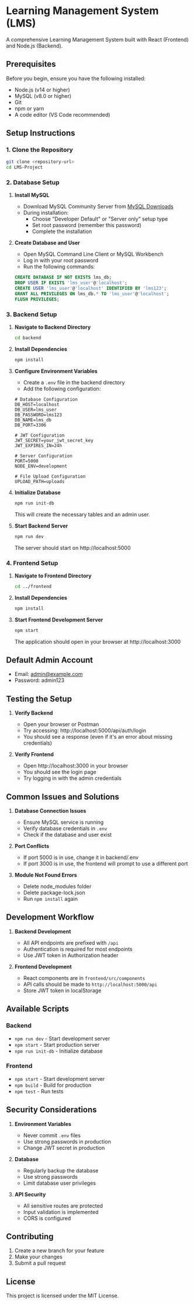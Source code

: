 # Learning Management System (LMS)

A comprehensive Learning Management System built with React (Frontend) and Node.js (Backend).

## Prerequisites

Before you begin, ensure you have the following installed:
- Node.js (v14 or higher)
- MySQL (v8.0 or higher)
- Git
- npm or yarn
- A code editor (VS Code recommended)

## Setup Instructions

### 1. Clone the Repository
```bash
git clone <repository-url>
cd LMS-Project
```

### 2. Database Setup

1. **Install MySQL**
   - Download MySQL Community Server from [MySQL Downloads](https://dev.mysql.com/downloads/mysql/)
   - During installation:
     - Choose "Developer Default" or "Server only" setup type
     - Set root password (remember this password)
     - Complete the installation

2. **Create Database and User**
   - Open MySQL Command Line Client or MySQL Workbench
   - Log in with your root password
   - Run the following commands:
   ```sql
   CREATE DATABASE IF NOT EXISTS lms_db;
   DROP USER IF EXISTS 'lms_user'@'localhost';
   CREATE USER 'lms_user'@'localhost' IDENTIFIED BY 'lms123';
   GRANT ALL PRIVILEGES ON lms_db.* TO 'lms_user'@'localhost';
   FLUSH PRIVILEGES;
   ```

### 3. Backend Setup

1. **Navigate to Backend Directory**
   ```bash
   cd backend
   ```

2. **Install Dependencies**
   ```bash
   npm install
   ```

3. **Configure Environment Variables**
   - Create a `.env` file in the backend directory
   - Add the following configuration:
   ```
   # Database Configuration
   DB_HOST=localhost
   DB_USER=lms_user
   DB_PASSWORD=lms123
   DB_NAME=lms_db
   DB_PORT=3306

   # JWT Configuration
   JWT_SECRET=your_jwt_secret_key
   JWT_EXPIRES_IN=24h

   # Server Configuration
   PORT=5000
   NODE_ENV=development

   # File Upload Configuration
   UPLOAD_PATH=uploads
   ```

4. **Initialize Database**
   ```bash
   npm run init-db
   ```
   This will create the necessary tables and an admin user.

5. **Start Backend Server**
   ```bash
   npm run dev
   ```
   The server should start on http://localhost:5000

### 4. Frontend Setup

1. **Navigate to Frontend Directory**
   ```bash
   cd ../frontend
   ```

2. **Install Dependencies**
   ```bash
   npm install
   ```

3. **Start Frontend Development Server**
   ```bash
   npm start
   ```
   The application should open in your browser at http://localhost:3000

## Default Admin Account
- Email: admin@example.com
- Password: admin123

## Testing the Setup

1. **Verify Backend**
   - Open your browser or Postman
   - Try accessing: http://localhost:5000/api/auth/login
   - You should see a response (even if it's an error about missing credentials)

2. **Verify Frontend**
   - Open http://localhost:3000 in your browser
   - You should see the login page
   - Try logging in with the admin credentials

## Common Issues and Solutions

1. **Database Connection Issues**
   - Ensure MySQL service is running
   - Verify database credentials in `.env`
   - Check if the database and user exist

2. **Port Conflicts**
   - If port 5000 is in use, change it in backend/.env
   - If port 3000 is in use, the frontend will prompt to use a different port

3. **Module Not Found Errors**
   - Delete node_modules folder
   - Delete package-lock.json
   - Run `npm install` again

## Development Workflow

1. **Backend Development**
   - All API endpoints are prefixed with `/api`
   - Authentication is required for most endpoints
   - Use JWT token in Authorization header

2. **Frontend Development**
   - React components are in `frontend/src/components`
   - API calls should be made to `http://localhost:5000/api`
   - Store JWT token in localStorage

## Available Scripts

### Backend
- `npm run dev` - Start development server
- `npm start` - Start production server
- `npm run init-db` - Initialize database

### Frontend
- `npm start` - Start development server
- `npm build` - Build for production
- `npm test` - Run tests

## Security Considerations

1. **Environment Variables**
   - Never commit `.env` files
   - Use strong passwords in production
   - Change JWT secret in production

2. **Database**
   - Regularly backup the database
   - Use strong passwords
   - Limit database user privileges

3. **API Security**
   - All sensitive routes are protected
   - Input validation is implemented
   - CORS is configured

## Contributing

1. Create a new branch for your feature
2. Make your changes
3. Submit a pull request

## License

This project is licensed under the MIT License. 